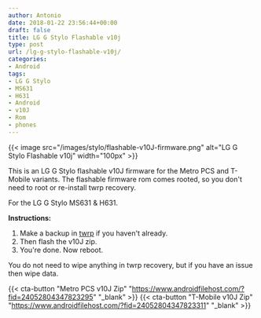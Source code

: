 ```yaml
---
author: Antonio
date: 2018-01-22 23:56:44+00:00
draft: false
title: LG G Stylo Flashable v10j
type: post
url: /lg-g-stylo-flashable-v10j/
categories:
- Android
tags:
- LG G Stylo
- MS631
- H631
- Android
- v10J
- Rom
- phones
---
```


{{< image src="/images/stylo/flashable-v10J-firmware.png" alt="LG G Stylo Flashable v10j" width="100px" >}}

This is an LG G Stylo flashable v10J firmware for the Metro PCS and T-Mobile variants. ​The flashable firmware rom comes rooted, so you don't need to root or re-install twrp recovery.

<!--more-->

For the LG G Stylo MS631 & H631.

**Instructions:**

1. ​Make a backup in [twrp](https://techstop.github.io/lg-g-stylo-twrp-recovery/) if you haven't already.
2. Then flash the v10J zip.
3. You're done. Now reboot.

You do not need to wipe anything in twrp recovery, but if you have an issue then wipe data.

{{< cta-button "Metro PCS v10J Zip" "https://www.androidfilehost.com/?fid=24052804347823295" "_blank" >}}
{{< cta-button "T-Mobile v10J Zip" "https://www.androidfilehost.com/?fid=24052804347823311" "_blank" >}}
